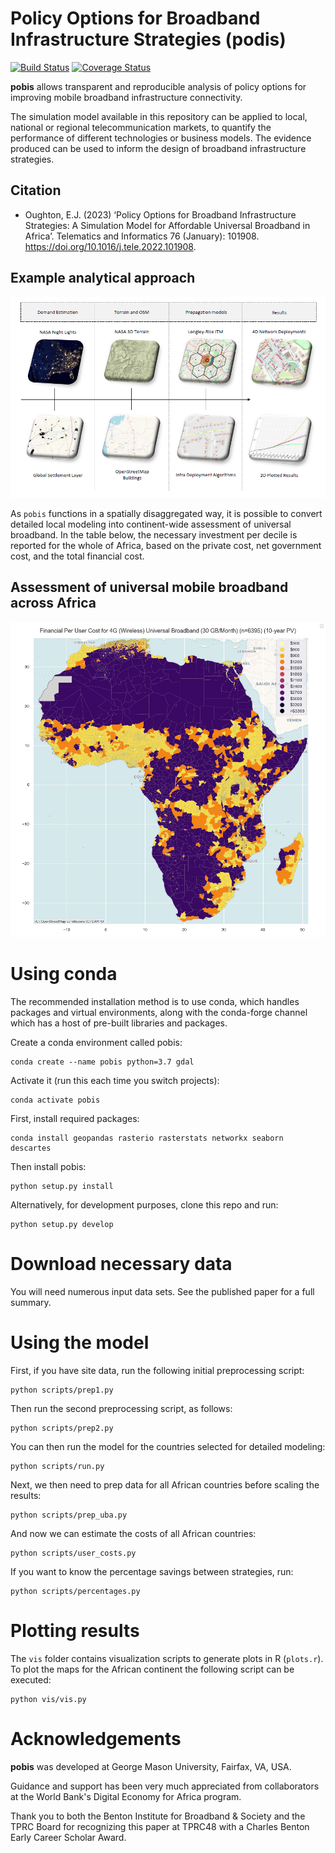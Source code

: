 Policy Options for Broadband Infrastructure Strategies (podis)
============================================================
[![Build Status](https://travis-ci.org/edwardoughton/podis.svg?branch=master)](https://travis-ci.org/edwardoughton/podis)
[![Coverage Status](https://coveralls.io/repos/github/edwardoughton/podis/badge.svg?branch=master)](https://coveralls.io/github/edwardoughton/podis?branch=master)

**pobis** allows transparent and reproducible analysis of policy options for improving mobile
broadband infrastructure connectivity.

The simulation model available in this repository can be applied to local, national or regional
telecommunication markets, to quantify the performance of different technologies or business
models. The evidence produced can be used to inform the design of
broadband infrastructure strategies.

Citation
---------

- Oughton, E.J. (2023) ‘Policy Options for Broadband Infrastructure Strategies: A Simulation Model for Affordable Universal Broadband in Africa’. Telematics and Informatics 76 (January): 101908. https://doi.org/10.1016/j.tele.2022.101908.


## Example analytical approach

<p align="center">
  <img src="/figures/approach.png" />
</p>

As `pobis` functions in a spatially disaggregated way, it is possible to convert detailed
local modeling into continent-wide assessment of universal broadband. In the table below,
the necessary investment per decile is reported for the whole of Africa, based on the
private cost, net government cost, and the total financial cost.

## Assessment of universal mobile broadband across Africa

<p align="center">
  <img src="/figures/a.png" />
</p>

Using conda
==========

The recommended installation method is to use conda, which handles packages and virtual
environments, along with the conda-forge channel which has a host of pre-built libraries and packages.

Create a conda environment called pobis:

    conda create --name pobis python=3.7 gdal

Activate it (run this each time you switch projects):

    conda activate pobis

First, install required packages:

    conda install geopandas rasterio rasterstats networkx seaborn descartes

Then install pobis:

    python setup.py install

Alternatively, for development purposes, clone this repo and run:

    python setup.py develop


Download necessary data
=======================

You will need numerous input data sets. See the published paper for a full summary.


Using the model
===============

First, if you have site data, run the following initial preprocessing script:

    python scripts/prep1.py

Then run the second preprocessing script, as follows:

    python scripts/prep2.py

You can then run the model for the countries selected for detailed modeling:

    python scripts/run.py

Next, we then need to prep data for all African countries before scaling the results:

    python scripts/prep_uba.py

And now we can estimate the costs of all African countries:

    python scripts/user_costs.py

If you want to know the percentage savings between strategies, run:

    python scripts/percentages.py


Plotting results
===============

The `vis` folder contains visualization scripts to generate plots in R (`plots.r`).
To plot the maps for the African continent the following script can be executed:

    python vis/vis.py


Acknowledgements
================

**pobis** was developed at George Mason University, Fairfax, VA, USA.

Guidance and support has been very much appreciated from collaborators at the World Bank's
Digital Economy for Africa program.

Thank you to both the Benton Institute for Broadband & Society and the TPRC Board for
recognizing this paper at TPRC48 with a Charles Benton Early Career Scholar Award.
